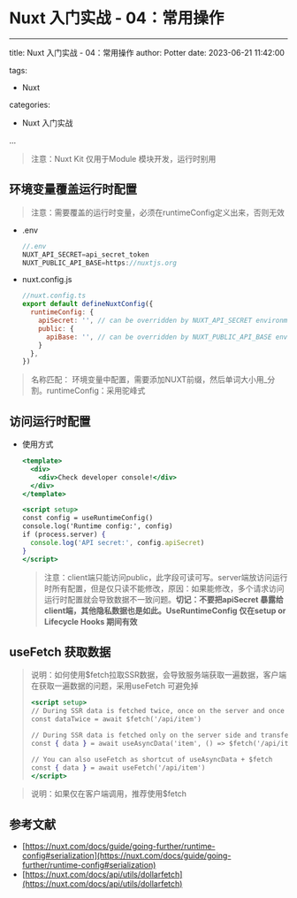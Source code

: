 # Nuxt 入门实战 - 04：常用操作

---

title: Nuxt 入门实战 - 04：常用操作
author: Potter
date: 2023-06-21 11:42:00

tags:

- Nuxt

categories:

- Nuxt 入门实战

...

> 注意：Nuxt Kit 仅用于Module 模块开发，运行时别用
>

## 环境变量覆盖运行时配置

> 注意：需要覆盖的运行时变量，必须在runtimeConfig定义出来，否则无效
>
- .env

    ```jsx
    //.env
    NUXT_API_SECRET=api_secret_token
    NUXT_PUBLIC_API_BASE=https://nuxtjs.org
    ```

- nuxt.config.js

    ```jsx
    //nuxt.config.ts
    export default defineNuxtConfig({
      runtimeConfig: {
        apiSecret: '', // can be overridden by NUXT_API_SECRET environment variable
        public: {
          apiBase: '', // can be overridden by NUXT_PUBLIC_API_BASE environment variable
        }
      },
    })
    ```

> 名称匹配： 环境变量中配置，需要添加NUXT前缀，然后单词大小用_分割。runtimeConfig：采用驼峰式
>

## 访问运行时配置

- 使用方式

    ```jsx
    <template>
      <div>
        <div>Check developer console!</div>
      </div>
    </template>
    
    <script setup>
    const config = useRuntimeConfig()
    console.log('Runtime config:', config)
    if (process.server) {
      console.log('API secret:', config.apiSecret)
    }
    </script>
    ```

    > 注意：client端只能访问public，此字段可读可写。server端放访问运行时所有配置，但是仅只读不能修改，原因：如果能修改，多个请求访问运行时配置就会导致数据不一致问题。**切记：不要把apiSecret 暴露给client端，其他隐私数据也是如此。UseRuntimeConfig 仅在setup or Lifecycle Hooks 期间有效**
    >

## useFetch 获取数据

> 说明：如何使用$fetch拉取SSR数据，会导致服务端获取一遍数据，客户端在获取一遍数据的问题，采用useFetch 可避免掉
>
>
> ```jsx
> <script setup>
> // During SSR data is fetched twice, once on the server and once on the client.
> const dataTwice = await $fetch('/api/item')
> 
> // During SSR data is fetched only on the server side and transferred to the client.
> const { data } = await useAsyncData('item', () => $fetch('/api/item'))
> 
> // You can also useFetch as shortcut of useAsyncData + $fetch
> const { data } = await useFetch('/api/item')
> </script>
> ```
>

> 说明：如果仅在客户端调用，推荐使用$fetch
>

## 参考文献

- [https://nuxt.com/docs/guide/going-further/runtime-config#serialization](https://nuxt.com/docs/guide/going-further/runtime-config#serialization)
- [https://nuxt.com/docs/api/utils/dollarfetch](https://nuxt.com/docs/api/utils/dollarfetch)
